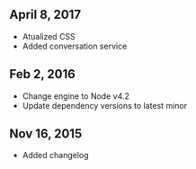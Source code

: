 ## April 8, 2017
- Atualized CSS
- Added conversation service

## Feb 2, 2016
- Change engine to Node v4.2
- Update dependency versions to latest minor

## Nov 16, 2015
- Added changelog
